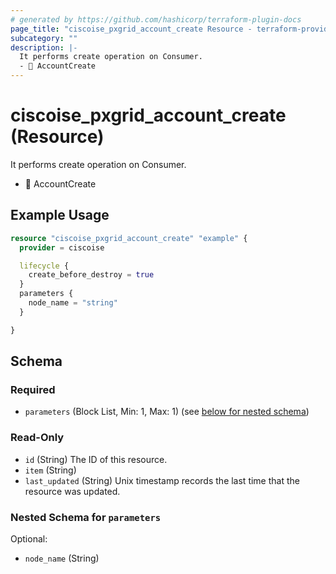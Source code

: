 ```yaml
---
# generated by https://github.com/hashicorp/terraform-plugin-docs
page_title: "ciscoise_pxgrid_account_create Resource - terraform-provider-ciscoise"
subcategory: ""
description: |-
  It performs create operation on Consumer.
  - 🚧 AccountCreate
---
```


# ciscoise_pxgrid_account_create (Resource)

It performs create operation on Consumer.
- 🚧 AccountCreate

## Example Usage

```terraform
resource "ciscoise_pxgrid_account_create" "example" {
  provider = ciscoise

  lifecycle {
    create_before_destroy = true
  }
  parameters {
    node_name = "string"
  }

}
```

<!-- schema generated by tfplugindocs -->
## Schema

### Required

- `parameters` (Block List, Min: 1, Max: 1) (see [below for nested schema](#nestedblock--parameters))

### Read-Only

- `id` (String) The ID of this resource.
- `item` (String)
- `last_updated` (String) Unix timestamp records the last time that the resource was updated.

<a id="nestedblock--parameters"></a>
### Nested Schema for `parameters`

Optional:

- `node_name` (String)


